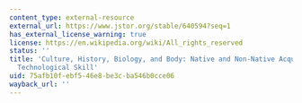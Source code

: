 ```yaml
---
content_type: external-resource
external_url: https://www.jstor.org/stable/640594?seq=1
has_external_license_warning: true
license: https://en.wikipedia.org/wiki/All_rights_reserved
status: ''
title: 'Culture, History, Biology, and Body: Native and Non-Native Acquisition of
  Technological Skill'
uid: 75afb10f-ebf5-46e8-be3c-ba546b0cce06
wayback_url: ''
---
```

